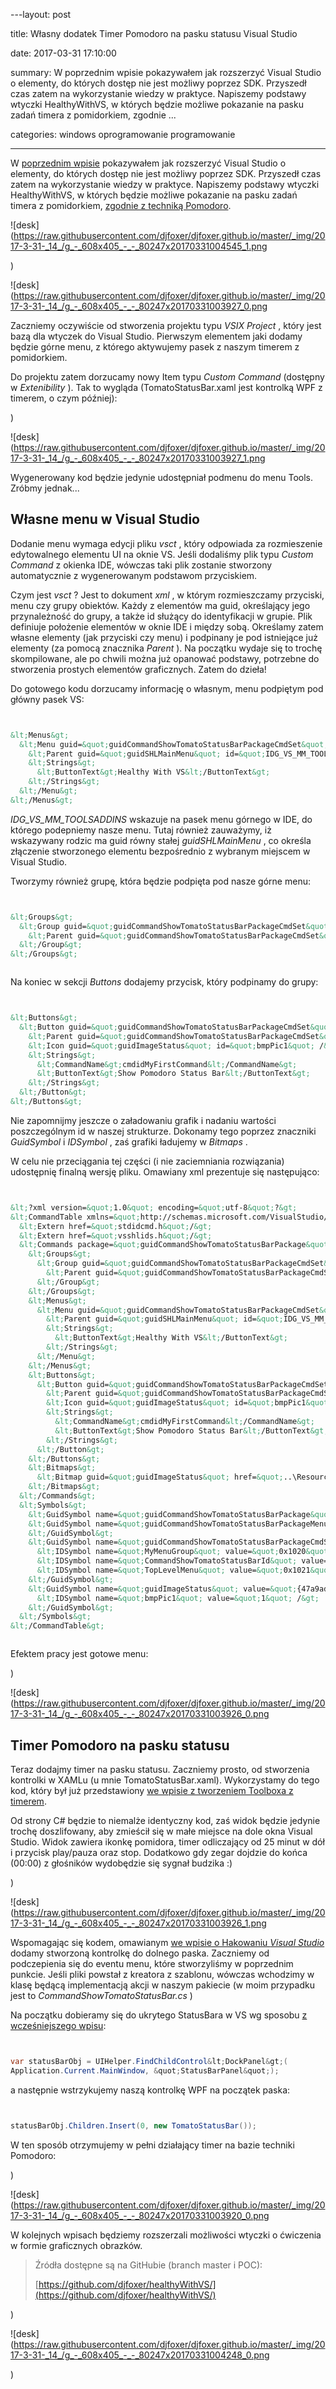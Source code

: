 ﻿---layout:     post
title:      Własny dodatek Timer Pomodoro na pasku statusu Visual Studio
date:       2017-03-31 17:10:00
summary:    W poprzednim wpisie pokazywałem jak rozszerzyć Visual Studio o elementy, do których dostęp nie jest możliwy poprzez SDK. Przyszedł czas zatem na wykorzystanie wiedzy w praktyce. Napiszemy podstawy wtyczki HealthyWithVS, w których będzie możliwe pokazanie na pasku zadań timera z pomidorkiem, zgodnie ...
categories: windows oprogramowanie programowanie
---



W [poprzednim wpisie](https://www.dobreprogramy.pl/djfoxer/Hakujemy-Visual-Studio-dobieramy-sie-do-niedostepnych-elementow-IDE,80126.html) pokazywałem jak rozszerzyć Visual Studio o elementy, do których dostęp nie jest możliwy poprzez SDK. Przyszedł czas zatem na wykorzystanie wiedzy w praktyce. Napiszemy podstawy wtyczki HealthyWithVS, w których będzie możliwe pokazanie na pasku zadań timera z pomidorkiem, [zgodnie z techniką Pomodoro](https://www.dobreprogramy.pl/djfoxer/Technika-Pomodoro-efektywne-zarzadzanie-czasem-pracy,79724.html).



![desk](https://raw.githubusercontent.com/djfoxer/djfoxer.github.io/master/_img/2017-3-31-_14_/g_-_608x405_-_-_80247x20170331004545_1.png


)

![desk](https://raw.githubusercontent.com/djfoxer/djfoxer.github.io/master/_img/2017-3-31-_14_/g_-_608x405_-_-_80247x20170331003927_0.png






Zaczniemy oczywiście od stworzenia projektu typu  *VSIX Project* , który jest bazą dla wtyczek do Visual Studio. Pierwszym elementem jaki dodamy będzie górne menu, z którego aktywujemy pasek z naszym timerem z pomidorkiem.

Do projektu zatem dorzucamy nowy Item typu  *Custom Command*  (dostępny w  *Extenibility* ). Tak to wygląda (TomatoStatusBar.xaml jest kontrolką WPF z timerem, o czym później): 

)

![desk](https://raw.githubusercontent.com/djfoxer/djfoxer.github.io/master/_img/2017-3-31-_14_/g_-_608x405_-_-_80247x20170331003927_1.png



Wygenerowany kod będzie jedynie udostępniał podmenu do menu Tools. Zróbmy jednak...



## Własne menu w Visual Studio



Dodanie menu wymaga edycji pliku  *vsct* , który odpowiada za rozmieszenie edytowalnego elementu UI na oknie VS. Jeśli dodaliśmy plik typu  *Custom Command*  z okienka  IDE, wówczas taki plik zostanie stworzony automatycznie z wygenerowanym podstawom przyciskiem. 

Czym jest  *vsct* ? Jest to dokument  *xml* , w którym rozmieszczamy przyciski, menu czy grupy obiektów. Każdy z elementów ma guid, określający jego przynależność do grupy, a także id służący do identyfikacji w grupie. Plik definiuje położenie elementów w oknie IDE i między sobą. Określamy zatem własne elementy (jak przyciski czy menu) i podpinany je pod istniejące już elementy (za pomocą znacznika  *Parent* ). Na początku wydaje się to trochę skompilowane, ale po chwili można już opanować podstawy, potrzebne do stworzenia prostych elementów graficznych. Zatem do dzieła!

Do gotowego kodu dorzucamy informację o własnym, menu podpiętym pod główny pasek VS:


```html

&lt;Menus&gt;
  &lt;Menu guid=&quot;guidCommandShowTomatoStatusBarPackageCmdSet&quot; id=&quot;TopLevelMenu&quot; priority=&quot;0x700&quot; type=&quot;Menu&quot;&gt;
    &lt;Parent guid=&quot;guidSHLMainMenu&quot; id=&quot;IDG_VS_MM_TOOLSADDINS&quot; /&gt;
    &lt;Strings&gt;
      &lt;ButtonText&gt;Healthy With VS&lt;/ButtonText&gt;
    &lt;/Strings&gt;
  &lt;/Menu&gt;
&lt;/Menus&gt;

```


 *IDG_VS_MM_TOOLSADDINS*  wskazuje na pasek menu górnego w IDE, do którego podepniemy nasze menu. Tutaj również zauważymy, iż wskazywany rodzic ma guid równy stałej  *guidSHLMainMenu* , co określa złączenie stworzonego elementu bezpośrednio z wybranym miejscem w Visual Studio.

Tworzymy również grupę, która będzie podpięta pod nasze górne menu:


```html

&lt;Groups&gt;
  &lt;Group guid=&quot;guidCommandShowTomatoStatusBarPackageCmdSet&quot; id=&quot;MyMenuGroup&quot; priority=&quot;0x0600&quot;&gt;
    &lt;Parent guid=&quot;guidCommandShowTomatoStatusBarPackageCmdSet&quot; id=&quot;TopLevelMenu&quot;/&gt;
  &lt;/Group&gt;
&lt;/Groups&gt;


```


Na koniec w sekcji  *Buttons*  dodajemy przycisk, który podpinamy do grupy:


```html

&lt;Buttons&gt;
  &lt;Button guid=&quot;guidCommandShowTomatoStatusBarPackageCmdSet&quot; id=&quot;CommandShowTomatoStatusBarId&quot; priority=&quot;0x0100&quot; type=&quot;Button&quot;&gt;
    &lt;Parent guid=&quot;guidCommandShowTomatoStatusBarPackageCmdSet&quot; id=&quot;MyMenuGroup&quot; /&gt;
    &lt;Icon guid=&quot;guidImageStatus&quot; id=&quot;bmpPic1&quot; /&gt;
    &lt;Strings&gt;
      &lt;CommandName&gt;cmdidMyFirstCommand&lt;/CommandName&gt;
      &lt;ButtonText&gt;Show Pomodoro Status Bar&lt;/ButtonText&gt;
    &lt;/Strings&gt;
  &lt;/Button&gt;
&lt;/Buttons&gt;

```


Nie zapomnijmy jeszcze o załadowaniu grafik i nadaniu wartości poszczególnym id w naszej strukturze. Dokonamy tego poprzez znaczniki  *GuidSymbol*  i  *IDSymbol* , zaś grafiki ładujemy w  *Bitmaps* .

W celu nie przeciągania tej części (i nie zaciemniania rozwiązania) udostępnię finalną wersję pliku. Omawiany xml prezentuje się następująco:


```html

&lt;?xml version=&quot;1.0&quot; encoding=&quot;utf-8&quot;?&gt;
&lt;CommandTable xmlns=&quot;http://schemas.microsoft.com/VisualStudio/2005-10-18/CommandTable&quot; xmlns:xs=&quot;http://www.w3.org/2001/XMLSchema&quot;&gt;
  &lt;Extern href=&quot;stdidcmd.h&quot;/&gt;
  &lt;Extern href=&quot;vsshlids.h&quot;/&gt;
  &lt;Commands package=&quot;guidCommandShowTomatoStatusBarPackage&quot;&gt;
    &lt;Groups&gt;
      &lt;Group guid=&quot;guidCommandShowTomatoStatusBarPackageCmdSet&quot; id=&quot;MyMenuGroup&quot; priority=&quot;0x0600&quot;&gt;
        &lt;Parent guid=&quot;guidCommandShowTomatoStatusBarPackageCmdSet&quot; id=&quot;TopLevelMenu&quot;/&gt;
      &lt;/Group&gt;
    &lt;/Groups&gt;
    &lt;Menus&gt;
      &lt;Menu guid=&quot;guidCommandShowTomatoStatusBarPackageCmdSet&quot; id=&quot;TopLevelMenu&quot; priority=&quot;0x700&quot; type=&quot;Menu&quot;&gt;
        &lt;Parent guid=&quot;guidSHLMainMenu&quot; id=&quot;IDG_VS_MM_TOOLSADDINS&quot; /&gt;
        &lt;Strings&gt;
          &lt;ButtonText&gt;Healthy With VS&lt;/ButtonText&gt;
        &lt;/Strings&gt;
      &lt;/Menu&gt;
    &lt;/Menus&gt;
    &lt;Buttons&gt;
      &lt;Button guid=&quot;guidCommandShowTomatoStatusBarPackageCmdSet&quot; id=&quot;CommandShowTomatoStatusBarId&quot; priority=&quot;0x0100&quot; type=&quot;Button&quot;&gt;
        &lt;Parent guid=&quot;guidCommandShowTomatoStatusBarPackageCmdSet&quot; id=&quot;MyMenuGroup&quot; /&gt;
        &lt;Icon guid=&quot;guidImageStatus&quot; id=&quot;bmpPic1&quot; /&gt;
        &lt;Strings&gt;
          &lt;CommandName&gt;cmdidMyFirstCommand&lt;/CommandName&gt;
          &lt;ButtonText&gt;Show Pomodoro Status Bar&lt;/ButtonText&gt;
        &lt;/Strings&gt;
      &lt;/Button&gt;
    &lt;/Buttons&gt;
    &lt;Bitmaps&gt;
      &lt;Bitmap guid=&quot;guidImageStatus&quot; href=&quot;..\Resources\statusbar.png&quot; usedList=&quot;bmpPic1&quot;/&gt;
    &lt;/Bitmaps&gt;
  &lt;/Commands&gt;
  &lt;Symbols&gt;
    &lt;GuidSymbol name=&quot;guidCommandShowTomatoStatusBarPackage&quot; value=&quot;{03b63e3b-39cd-4c93-98b6-42cf447f55e6}&quot; /&gt;
    &lt;GuidSymbol name=&quot;guidCommandShowTomatoStatusBarPackageMenu&quot; value=&quot;{fffe3072-816e-43db-81c7-28e48c5b788b}&quot; &gt;
    &lt;/GuidSymbol&gt;
    &lt;GuidSymbol name=&quot;guidCommandShowTomatoStatusBarPackageCmdSet&quot; value=&quot;{2089436a-ed0c-4bae-b1a3-d16000d5e669}&quot;&gt;
      &lt;IDSymbol name=&quot;MyMenuGroup&quot; value=&quot;0x1020&quot; /&gt;
      &lt;IDSymbol name=&quot;CommandShowTomatoStatusBarId&quot; value=&quot;0x0100&quot; /&gt;
      &lt;IDSymbol name=&quot;TopLevelMenu&quot; value=&quot;0x1021&quot;/&gt;
    &lt;/GuidSymbol&gt;
    &lt;GuidSymbol name=&quot;guidImageStatus&quot; value=&quot;{47a9ad46-e6a2-4d57-885c-9cefda0253d9}&quot; &gt;
      &lt;IDSymbol name=&quot;bmpPic1&quot; value=&quot;1&quot; /&gt;
    &lt;/GuidSymbol&gt;
  &lt;/Symbols&gt;
&lt;/CommandTable&gt;


```


Efektem pracy jest gotowe menu:

)

![desk](https://raw.githubusercontent.com/djfoxer/djfoxer.github.io/master/_img/2017-3-31-_14_/g_-_608x405_-_-_80247x20170331003926_0.png

 



## Timer Pomodoro na pasku statusu


Teraz dodajmy timer na pasku statusu. Zaczniemy prosto, od stworzenia kontrolki w XAMLu (u mnie TomatoStatusBar.xaml). Wykorzystamy do tego kod, który był już przedstawiony [we wpisie z tworzeniem Toolboxa z timerem](https://www.dobreprogramy.pl/djfoxer/Pierwszy-dodatek-do-Visual-Studio-timer-w-okienku-IDE,79926.html).

Od strony C# będzie to niemalże identyczny kod, zaś widok będzie jedynie trochę doszlifowany, aby zmieścił się w małe miejsce na dole okna Visual Studio. Widok zawiera ikonkę pomidora, timer odliczający od 25 minut w dół i przycisk play/pauza oraz stop. Dodatkowo gdy zegar dojdzie do końca (00:00) z głośników wydobędzie się sygnał budzika :)

)

![desk](https://raw.githubusercontent.com/djfoxer/djfoxer.github.io/master/_img/2017-3-31-_14_/g_-_608x405_-_-_80247x20170331003926_1.png



Wspomagając się kodem, omawianym [we wpisie o Hakowaniu  *Visual Studio* ](https://www.dobreprogramy.pl/djfoxer/Hakujemy-Visual-Studio-dobieramy-sie-do-niedostepnych-elementow-IDE,80126.html) dodamy stworzoną kontrolkę do dolnego paska. Zaczniemy od podczepienia się do eventu menu, które stworzyliśmy w poprzednim punkcie. Jeśli pliki powstał z kreatora z szablonu, wówczas wchodzimy w klasę będącą implementacją akcji w naszym pakiecie (w moim przypadku jest to  *CommandShowTomatoStatusBar.cs* )

Na początku dobieramy się do ukrytego StatusBara w VS wg sposobu [z wcześniejszego wpisu](https://www.dobreprogramy.pl/djfoxer/Hakujemy-Visual-Studio-dobieramy-sie-do-niedostepnych-elementow-IDE,80126.html):


```csharp

var statusBarObj = UIHelper.FindChildControl&lt;DockPanel&gt;(
Application.Current.MainWindow, &quot;StatusBarPanel&quot;);

```


a następnie wstrzykujemy naszą kontrolkę WPF na początek paska:


```csharp

statusBarObj.Children.Insert(0, new TomatoStatusBar());

```


W ten sposób otrzymujemy w pełni działający timer na bazie techniki Pomodoro:

)

![desk](https://raw.githubusercontent.com/djfoxer/djfoxer.github.io/master/_img/2017-3-31-_14_/g_-_608x405_-_-_80247x20170331003920_0.png




W kolejnych wpisach będziemy rozszerzali możliwości wtyczki o ćwiczenia w formie graficznych obrazków.


<blockquote>
<p>Źródła dostępne są na GitHubie (branch master i POC):

[https://github.com/djfoxer/healthyWithVS/](https://github.com/djfoxer/healthyWithVS/)</p>
</blockquote>
)

![desk](https://raw.githubusercontent.com/djfoxer/djfoxer.github.io/master/_img/2017-3-31-_14_/g_-_608x405_-_-_80247x20170331004248_0.png


 )